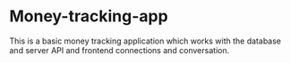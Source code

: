 # Money-tracking-app
This is a basic money tracking application which works with the database and server API and frontend connections and conversation.
